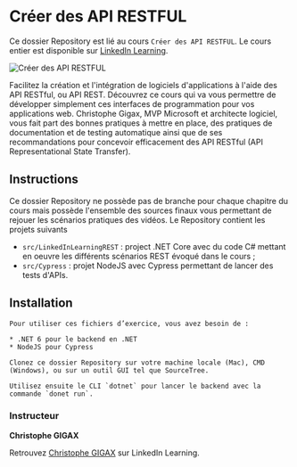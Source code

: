 # Créer des API RESTFUL

Ce dossier Repository est lié au cours `Créer des API RESTFUL`. Le cours entier est disponible sur [LinkedIn Learning][lil-course-url].

![Créer des API RESTFUL][lil-thumbnail-url] 

Facilitez la création et l'intégration de logiciels d'applications à l'aide des API RESTful, ou API REST. Découvrez ce cours qui va vous permettre de développer simplement ces interfaces de programmation pour vos applications web. Christophe Gigax, MVP Microsoft et architecte logiciel, vous fait part des bonnes pratiques à mettre en place, des pratiques de documentation et de testing automatique ainsi que de ses recommandations pour concevoir efficacement des API RESTful (API Representational State Transfer).

## Instructions

Ce dossier Repository ne possède pas de branche pour chaque chapitre du cours mais possède l'ensemble des sources finaux vous permettant de rejouer les scénarios pratiques des vidéos. Le Repository contient les projets suivants 

* `src/LinkedInLearningREST` : project .NET Core avec du code C# mettant en oeuvre les différents scénarios REST évoqué dans le cours ;
* `src/Cypress` : projet NodeJS avec Cypress permettant de lancer des tests d'APIs. 

## Installation

    Pour utiliser ces fichiers d’exercice, vous avez besoin de : 
    
    * .NET 6 pour le backend en .NET
    * NodeJS pour Cypress
    
    Clonez ce dossier Repository sur votre machine locale (Mac), CMD (Windows), ou sur un outil GUI tel que SourceTree. 
    
    Utilisez ensuite le CLI `dotnet` pour lancer le backend avec la commande `donet run`.



### Instructeur

**Christophe GIGAX** 

 Retrouvez [Christophe GIGAX](https://www.linkedin.com/learning/instructors/christophe-gigax) sur LinkedIn Learning.

[lil-course-url]: https://www.linkedin.com/learning/creer-des-api-restful
[lil-thumbnail-url]: https://media-exp1.licdn.com/dms/image/C4E0DAQGfl6xmkPXXAg/learning-public-crop_675_1200/0/1643985338232?e=2147483647&v=beta&t=DjwXqbhNb5Cf9zQ_upkDtgzTaom7RSCe5G0nXTpxAjQ
